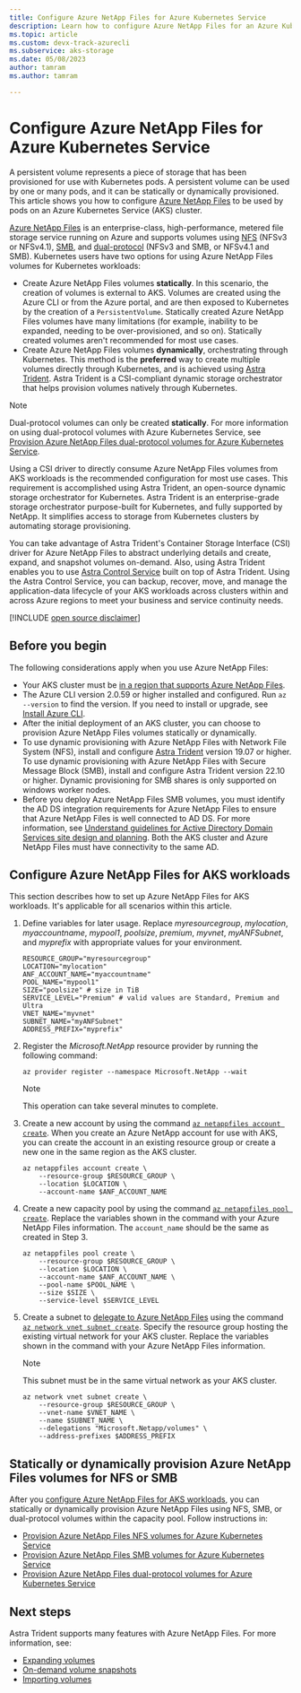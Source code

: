 ```yaml
---
title: Configure Azure NetApp Files for Azure Kubernetes Service
description: Learn how to configure Azure NetApp Files for an Azure Kubernetes Service cluster.
ms.topic: article
ms.custom: devx-track-azurecli
ms.subservice: aks-storage
ms.date: 05/08/2023
author: tamram
ms.author: tamram

---
```


# Configure Azure NetApp Files for Azure Kubernetes Service

A persistent volume represents a piece of storage that has been provisioned for use with Kubernetes pods. A persistent volume can be used by one or many pods, and it can be statically or dynamically provisioned. This article shows you how to configure [Azure NetApp Files][anf] to be used by pods on an Azure Kubernetes Service (AKS) cluster.

[Azure NetApp Files][anf] is an enterprise-class, high-performance, metered file storage service running on Azure and supports volumes using [NFS](azure-netapp-files-nfs.md) (NFSv3 or NFSv4.1), [SMB](azure-netapp-files-smb.md), and [dual-protocol](azure-netapp-files-dual-protocol.md) (NFSv3 and SMB, or NFSv4.1 and SMB). Kubernetes users have two options for using Azure NetApp Files volumes for Kubernetes workloads:

* Create Azure NetApp Files volumes **statically**. In this scenario, the creation of volumes is external to AKS. Volumes are created using the Azure CLI or from the Azure portal, and are then exposed to Kubernetes by the creation of a `PersistentVolume`. Statically created Azure NetApp Files volumes have many limitations (for example, inability to be expanded, needing to be over-provisioned, and so on). Statically created volumes aren't recommended for most use cases.
* Create Azure NetApp Files volumes **dynamically**, orchestrating through Kubernetes. This method is the **preferred** way to create multiple volumes directly through Kubernetes, and is achieved using [Astra Trident][astra-trident]. Astra Trident is a CSI-compliant dynamic storage orchestrator that helps provision volumes natively through Kubernetes.

> [!NOTE]
> Dual-protocol volumes can only be created **statically**. For more information on using dual-protocol volumes with Azure Kubernetes Service, see [Provision Azure NetApp Files dual-protocol volumes for Azure Kubernetes Service](azure-netapp-files-dual-protocol.md).

Using a CSI driver to directly consume Azure NetApp Files volumes from AKS workloads is the recommended configuration for most use cases. This requirement is accomplished using Astra Trident, an open-source dynamic storage orchestrator for Kubernetes. Astra Trident is an enterprise-grade storage orchestrator purpose-built for Kubernetes, and fully supported by NetApp. It simplifies access to storage from Kubernetes clusters by automating storage provisioning.

You can take advantage of Astra Trident's Container Storage Interface (CSI) driver for Azure NetApp Files to abstract underlying details and create, expand, and snapshot volumes on-demand. Also, using Astra Trident enables you to use [Astra Control Service][astra-control-service] built on top of Astra Trident. Using the Astra Control Service, you can backup, recover, move, and manage the application-data lifecycle of your AKS workloads across clusters within and across Azure regions to meet your business and service continuity needs.

[!INCLUDE [open source disclaimer](./includes/open-source-disclaimer.md)]

## Before you begin

The following considerations apply when you use Azure NetApp Files:

* Your AKS cluster must be [in a region that supports Azure NetApp Files][anf-regions].
* The Azure CLI version 2.0.59 or higher installed and configured. Run `az --version` to find the version. If you need to install or upgrade, see [Install Azure CLI][install-azure-cli].
* After the initial deployment of an AKS cluster, you can choose to provision Azure NetApp Files volumes statically or dynamically.
* To use dynamic provisioning with Azure NetApp Files with Network File System (NFS), install and configure [Astra Trident][astra-trident] version 19.07 or higher. To use dynamic provisioning with Azure NetApp Files with Secure Message Block (SMB), install and configure Astra Trident version 22.10 or higher. Dynamic provisioning for SMB shares is only supported on windows worker nodes.
* Before you deploy Azure NetApp Files SMB volumes, you must identify the AD DS integration requirements for Azure NetApp Files to ensure that Azure NetApp Files is well connected to AD DS. For more information, see [Understand guidelines for Active Directory Domain Services site design and planning](/azure/azure-netapp-files/understand-guidelines-active-directory-domain-service-site). Both the AKS cluster and Azure NetApp Files must have connectivity to the same AD.

## Configure Azure NetApp Files for AKS workloads

This section describes how to set up Azure NetApp Files for AKS workloads. It's applicable for all scenarios within this article.

1. Define variables for later usage. Replace *myresourcegroup*, *mylocation*, *myaccountname*, *mypool1*, *poolsize*, *premium*, *myvnet*, *myANFSubnet*, and *myprefix* with appropriate values for your environment.

    ```azurecli-interactive
    RESOURCE_GROUP="myresourcegroup"
    LOCATION="mylocation"
    ANF_ACCOUNT_NAME="myaccountname"
    POOL_NAME="mypool1"
    SIZE="poolsize" # size in TiB
    SERVICE_LEVEL="Premium" # valid values are Standard, Premium and Ultra
    VNET_NAME="myvnet"
    SUBNET_NAME="myANFSubnet"
    ADDRESS_PREFIX="myprefix"
    ```

2. Register the *Microsoft.NetApp* resource provider by running the following command:

    ```azurecli-interactive
    az provider register --namespace Microsoft.NetApp --wait
    ```

    > [!NOTE]
    > This operation can take several minutes to complete.

3. Create a new account by using the command [`az netappfiles account create`](/cli/azure/netappfiles/account#az-netappfiles-account-create). When you create an Azure NetApp account for use with AKS, you can create the account in an existing resource group or create a new one in the same region as the AKS cluster.

    ```azurecli-interactive
    az netappfiles account create \
        --resource-group $RESOURCE_GROUP \
        --location $LOCATION \
        --account-name $ANF_ACCOUNT_NAME
    ```

4. Create a new capacity pool by using the command [`az netappfiles pool create`][az-netappfiles-pool-create]. Replace the variables shown in the command with your Azure NetApp Files information. The `account_name` should be the same as created in Step 3.

    ```azurecli-interactive
    az netappfiles pool create \
        --resource-group $RESOURCE_GROUP \
        --location $LOCATION \
        --account-name $ANF_ACCOUNT_NAME \
        --pool-name $POOL_NAME \
        --size $SIZE \
        --service-level $SERVICE_LEVEL
    ```

5. Create a subnet to [delegate to Azure NetApp Files][anf-delegate-subnet] using the command [`az network vnet subnet create`][az-network-vnet-subnet-create]. Specify the resource group hosting the existing virtual network for your AKS cluster. Replace the variables shown in the command with your Azure NetApp Files information.

    > [!NOTE]
    > This subnet must be in the same virtual network as your AKS cluster.

    ```azurecli-interactive
    az network vnet subnet create \
        --resource-group $RESOURCE_GROUP \
        --vnet-name $VNET_NAME \
        --name $SUBNET_NAME \
        --delegations "Microsoft.Netapp/volumes" \
        --address-prefixes $ADDRESS_PREFIX
    ```

## Statically or dynamically provision Azure NetApp Files volumes for NFS or SMB

After you [configure Azure NetApp Files for AKS workloads](#configure-azure-netapp-files-for-aks-workloads), you can statically or dynamically provision Azure NetApp Files using NFS, SMB, or dual-protocol volumes within the capacity pool. Follow instructions in:
* [Provision Azure NetApp Files NFS volumes for Azure Kubernetes Service](azure-netapp-files-nfs.md)
* [Provision Azure NetApp Files SMB volumes for Azure Kubernetes Service](azure-netapp-files-smb.md)
* [Provision Azure NetApp Files dual-protocol volumes for Azure Kubernetes Service](azure-netapp-files-dual-protocol.md)

## Next steps

Astra Trident supports many features with Azure NetApp Files. For more information, see:

* [Expanding volumes][expand-trident-volumes]
* [On-demand volume snapshots][on-demand-trident-volume-snapshots]
* [Importing volumes][importing-trident-volumes]

<!-- EXTERNAL LINKS -->
[astra-trident]: https://docs.netapp.com/us-en/trident/index.html
[kubectl-create]: https://kubernetes.io/docs/reference/generated/kubectl/kubectl-commands#create
[kubectl-apply]: https://kubernetes.io/docs/reference/generated/kubectl/kubectl-commands#apply
[kubectl-describe]: https://kubernetes.io/docs/reference/generated/kubectl/kubectl-commands#describe
[kubectl-exec]: https://kubernetes.io/docs/reference/generated/kubectl/kubectl-commands#exec
[astra-control-service]: https://cloud.netapp.com/astra-control
[kubernetes-csi-driver]: https://kubernetes-csi.github.io/docs/
[trident-install-guide]: https://docs.netapp.com/us-en/trident/trident-get-started/kubernetes-deploy.html
[trident-helm-chart]: https://docs.netapp.com/us-en/trident/trident-get-started/kubernetes-deploy-operator.html
[tridentctl]: https://docs.netapp.com/us-en/trident/trident-get-started/kubernetes-deploy-tridentctl.html
[trident-backend-install-guide]: https://docs.netapp.com/us-en/trident/trident-use/backends.html
[kubectl-get]: https://kubernetes.io/docs/reference/generated/kubectl/kubectl-commands#get
[expand-trident-volumes]: https://docs.netapp.com/us-en/trident/trident-use/vol-expansion.html
[on-demand-trident-volume-snapshots]: https://docs.netapp.com/us-en/trident/trident-use/vol-snapshots.html
[importing-trident-volumes]: https://docs.netapp.com/us-en/trident/trident-use/vol-import.html
[backend-anf.yaml]: https://raw.githubusercontent.com/NetApp/trident/v23.01.1/trident-installer/sample-input/backends-samples/azure-netapp-files/backend-anf.yaml

<!-- INTERNAL LINKS -->
[aks-quickstart-cli]: ./learn/quick-kubernetes-deploy-cli.md
[aks-quickstart-portal]: ./learn/quick-kubernetes-deploy-portal.md
[aks-quickstart-powershell]: ./learn/quick-kubernetes-deploy-powershell.md
[anf]: /azure/azure-netapp-files/azure-netapp-files-introduction
[anf-delegate-subnet]: /azure/azure-netapp-files/azure-netapp-files-delegate-subnet
[anf-regions]: https://azure.microsoft.com/global-infrastructure/services/?products=netapp&regions=all
[az-aks-show]: /cli/azure/aks#az_aks_show
[az-netappfiles-account-create]: /cli/azure/netappfiles/account#az_netappfiles_account_create
[az-netapp-files-dynamic]: azure-netapp-files-dynamic.md
[az-netappfiles-pool-create]: /cli/azure/netappfiles/pool#az_netappfiles_pool_create
[az-netappfiles-volume-create]: /cli/azure/netappfiles/volume#az_netappfiles_volume_create
[az-netappfiles-volume-show]: /cli/azure/netappfiles/volume#az_netappfiles_volume_show
[az-network-vnet-subnet-create]: /cli/azure/network/vnet/subnet#az_network_vnet_subnet_create
[install-azure-cli]: /cli/azure/install-azure-cli
[use-tags]: use-tags.md
[azure-ad-app-registration]: ../active-directory/develop/howto-create-service-principal-portal.md


